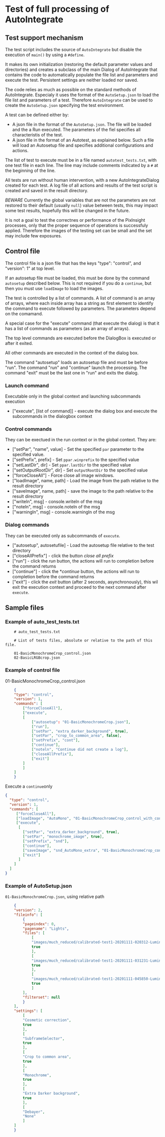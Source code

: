 # Test of full processing of AutoIntegrate

## Test support mechanism

The test script includes the source of `AutoIntegrate` but disable the execution of `main()` by using a `#define`.

It makes its own initialization (restoring the default parameter values and directories) and
creates a subclass of the main Dialog of AutoIntegrate that contains the code to automatically populate the file list and
parameters and execute the test.
Persistent settings are neither loaded nor saved.

The code relies as much as possible on the standard methods of AutoIntegrate. Especialy it uses the format of the
`AutoSetup.json` to load the file list and parameters of a test. 
Therefore `AutoIntegrate` can be used to create the `AutoSetup.json` specifying the test environment.

A test can be defined either by:

- A json file in the format of the `AutoSetup.json`. The file will be loaded and the a Run executed. The parameters
of the fiel specifies all characteristis of the test.
- A json file in the format of an Autotest, as explained below. Such a file will load an Autosetup file and specifies
additional configurations and actions.

The list of test to execute must be in a file named `autotest_tests.txt`, with one test file in each line.
The line may include comments indicated by a `#` at the beginning of the line.

All tests are run without human intervention, with a new AutoIntegrateDialog created for each test.
A log file of all actions and results of the test script is created and saved in the result directory.

*BEWARE* Currently the global variables that are not the parameters are not restored to their default (usually `null`)
value between tests, this may impact some test results, hopefully this will be changed in the future.

It is not a goal to test the correctnes or performance of the PixInsight processes, only that the proper sequence of
operations is successfuly applied. Therefore the images of the testing set can be small and the set may include few exposures.

## Control file

The control file is a json file that has the keys "type": "control", and "version": 1" at top level.

If an autosetup file must be loaded, this must be done by the command `autosetup` described below. This is
not required if you do a `continue`, but then you must use `loadImage` to load the images.

The test is controlled by a list of commands.  A list of command is an array of arrays, where
each inside array has a string as first element to identify the command to execute followed by parameters.
The parameters depend on the comamand.

A special case for the "execute" command (that execute the dialog) is that it has a list of commands
as parameters (as an array of arrays).

The top level commands are executed before the DialogBox is executed or after it exited.

All other commands are executed in the context of the dialog box.

The command "autosetup" loads an autosetup file and must be before "run".
The command "run" and "continue" launch the processing.
The command "exit" must be the last one in "run" and exits the dialog.

### Launch command

Executable only in the global context and launching subcommands execution

- ["execute", [list of command]] - execute the dialog box and execute the subcommands in the dialogbox context

### Control commands

They can be exectued in the run context or in the global context. They are:

- ["setPar", "name", value] - Set the specified `par` parameter to the specified value.
- ["setPrefix", prefix] - Set `ppar.winprefix` to the specified value
- ["setLastDir", dir] - Set `ppar.lastDir` to the specified value
- ["setOutputRootDir", dir] - Set `outputRootDir` to the specified value
- ["forceCloseAll"] - Force close all image windows.
- ["loadImage", name, path] - Load the image from the path relative to the result directory
- ["saveImage", name, path] - save the image to the path relative to the result directory
- ["writeln", msg] - console.writeln of the msg
- ["noteln", msg] - console.noteln of the msg
- ["warningln", msg] - console.warningln of the msg

### Dialog commands

They can be executed only as subcommands of `execute`.

- ["autosetup", autosetufile] - Load the autosetup file relative to the test directory
- ["closeAllPrefix"] - click the button *close all prefix*
- ["run"] - click the *run* button, the actions will run to completion before the command returns
- ["continue"] - click the **continue* button, the actions will run to completion before the command returns
- ["exit"] - click the *exit* button (after 2 seconds, asynchronously), this wil exit the execution context  and
proceed to the next command after `execute`.
  
## Sample files

### Example of auto_test_tests.txt

```
    # auto_test_tests.txt

    # List of tests files, absolute or relative to the path of this file.

    01-BasicMonochromeCrop_control.json
    02-BasicLRGBcrop.json
```

### Example of control file

01-BasicMonochromeCrop_control.json

```json
    {
    "type": "control",
    "version": 1,
    "commands": [
        ["forceCloseAll"],
        ["execute", 
        [
            ["autosetup": "01-BasicMonochromeCrop.json"],
            ["run"],
            ["setPar", "extra_darker_background", true],
            ["setPar", "crop_to_common_area", false],
            ["setPrefix", "cont"],
            ["continue"],
            ["noteln", "Continue did not create a log"],
            ["closeAllPrefix"],
            ["exit"]
        ]
        ]
    ]
    }
```

Execute a `continue`only

```json
{
  "type": "control",
  "version": 1,
  "commands": [
     ["forceCloseAll"],
     ["loadImage", "AutoMono", "01-BasicMonochromeCrop_control_with_continue/AutoProcessed/AutoMono.xisf"],
     ["execute", 
      [
        ["setPar", "extra_darker_background", true],
        ["setPar", "monochrome_image", true],
        ["setPrefix", "snd"],
        ["continue"],
        ["saveImage", "snd_AutoMono_extra", "01-BasicMonochromeCrop_control_continue_only/CopyOfAutoMono.xisf"],
        ["exit"]
      ]
    ]
  ]
}
```

### Example of AutoSetup.json

`01-BasicMonochromeCrop.json`, using relative path

```json
    {
    "version": 2,
    "fileinfo": [
        {
        "pageindex": 0,
        "pagename": "Lights",
        "files": [
            [
            "images/much_reduced/calibrated-test1-20201111-020312-Luminance-BIN2-W-300-001.fit",
            true
            ],
            [
            "images/much_reduced/calibrated-test1-20201111-031231-Luminance-BIN2-W-300-009.fit",
            true
            ],
            [
            "images/much_reduced/calibrated-test1-20201111-045850-Luminance-BIN2-W-300-010.fit",
            true
            ]
        ],
        "filterset": null
        }
    ],
    "settings": [
        [
        "Cosmetic correction",
        true
        ],
        [
        "SubframeSelector",
        true
        ],
        [
        "Crop to common area",
        true
        ],
        [
        "Monochrome",
        true
        ],
        [
        "Extra Darker background",
        true
        ],
        [
        "Debayer",
        "None"
        ]
    ]
    }
```
